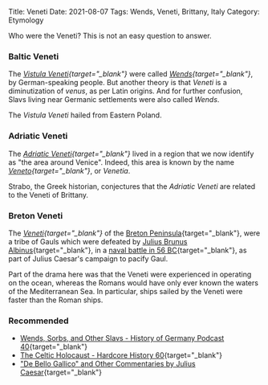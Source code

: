 Title: Veneti
Date: 2021-08-07
Tags: Wends, Veneti, Brittany, Italy
Category: Etymology

Who were the Veneti? This is not an easy question to answer.

### Baltic Veneti 
The *[Vistula Veneti](https://en.wikipedia.org/wiki/Vistula_Veneti){target="_blank"}*
were called *[Wends](https://en.wikipedia.org/wiki/Wends){target="_blank"}*,
by German-speaking people. But another theory is that *Veneti* is a diminutization
of *venus*, as per Latin origins. And for further confusion, Slavs living
near Germanic settlements were also called *Wends*.

The *Vistula Veneti* hailed from Eastern Poland.

### Adriatic Veneti
The *[Adriatic Veneti](https://en.wikipedia.org/wiki/Adriatic_Veneti){target="_blank"}*
lived in a region that we now identify as "the area around Venice".
Indeed, this area is known by the name
*[Veneto](https://en.wikipedia.org/wiki/Veneto){target="_blank"}*,
or *Venetia*.

Strabo, the Greek historian, conjectures that the *Adriatic Veneti* are
related to the Veneti of Brittany.

### Breton Veneti
The *[Veneti](https://en.wikipedia.org/wiki/Veneti_(Gaul)){target="_blank"}*
of the [Breton Peninsula](https://en.wikipedia.org/wiki/Brittany){target="_blank"},
were a tribe of Gauls which were defeated by
[Julius Brunus Albinus](https://en.wikipedia.org/wiki/Decimus_Junius_Brutus_Albinus){target="_blank"},
in a
[naval battle in 56 BC](https://en.wikipedia.org/wiki/Decimus_Junius_Brutus_Albinus#During_the_Wars){target="_blank"},
as part of Julius
Caesar's campaign to pacify Gaul.

Part of the drama here was that the
Veneti were experienced in operating on the ocean, whereas the Romans
would have only ever known the waters of the Mediterranean Sea.
In particular, ships sailed by the Veneti were faster than the Roman ships.

### Recommended

* [Wends, Sorbs, and Other Slavs - History of Germany Podcast 40](https://play.acast.com/s/historyofgermany/040-wends-sorbs-andotherslavs){target="_blank"}
* [The Celtic Holocaust - Hardcore History 60](https://www.dancarlin.com/product/hardcore-history-60-the-celtic-holocaust/){target="_blank"}
* ["De Bello Gallico" and Other Commentaries by Julius Caesar](https://www.gutenberg.org/ebooks/10657){target="_blank"}
